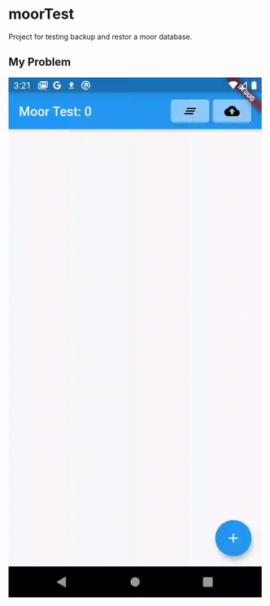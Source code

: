 # moorTest

Project for testing backup and restor a moor database.

## My Problem

![Demo of the problem](demo/Demo.gif)